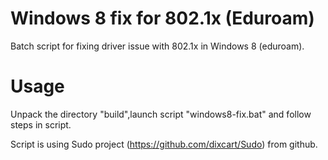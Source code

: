 Windows 8 fix for 802.1x (Eduroam)
====================

Batch script for fixing driver issue with 802.1x in Windows 8 (eduroam).

Usage
==================
Unpack the directory "build",launch script "windows8-fix.bat" and follow steps in script.



Script is using Sudo project (https://github.com/dixcart/Sudo) from github.
